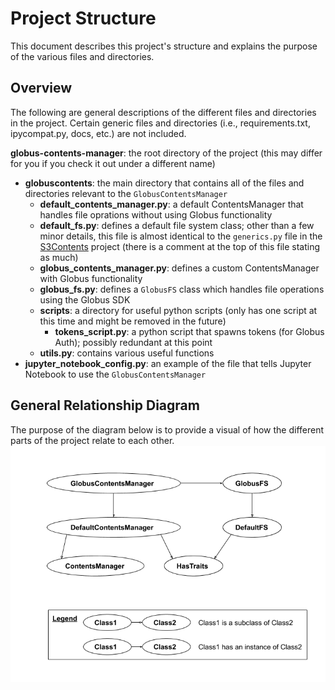 # Project Structure
This document describes this project's structure and explains the purpose of the various files and directories.

## Overview
The following are general descriptions of the different files and directories in the project. Certain generic files and directories (i.e., requirements.txt, ipycompat.py, docs, etc.) are not included.

**globus-contents-manager**: the root directory of the project (this may differ for you if you check it out under a different name)
* **globuscontents**: the main directory that contains all of the files and directories relevant to the `GlobusContentsManager`
    * **default_contents_manager.py**: a default ContentsManager that handles file oprations without using Globus functionality
    * **default_fs.py**: defines a default file system class; other than a few minor details, this file is almost identical to the `generics.py` file in the [S3Contents](https://github.com/danielfrg/s3contents/blob/master/s3contents/genericfs.py) project (there is a comment at the top of this file stating as much)
    * **globus_contents_manager.py**: defines a custom ContentsManager with Globus functionality
    * **globus_fs.py**: defines a `GlobusFS` class which handles file operations using the Globus SDK
    * **scripts**: a directory for useful python scripts (only has one script at this time and might be removed in the future)
        * **tokens_script.py**: a python script that spawns tokens (for Globus Auth); possibly redundant at this point
    * **utils.py**: contains various useful functions
* **jupyter_notebook_config.py**: an example of the file that tells Jupyter Notebook to use the `GlobusContentsManager`

## General Relationship Diagram
The purpose of the diagram below is to provide a visual of how the different parts of the project relate to each other.
![alt text](images/project_structure.png)